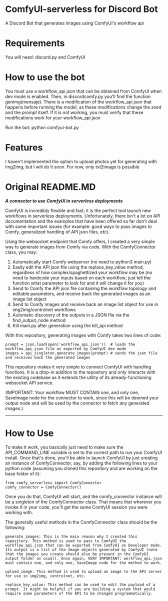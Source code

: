 # ComfyUI-serverless for Discord Bot
A Discord Bot that generates images using ComfyUI's workflow api

# Requirements
You will need: discord.py and ComfyUI

# How to use the bot
You must use a workflow_api.json that can be obtained from ComfyUI when dev mode is enabled. Then, in discordcomfy.py you'll find the function genimg(mensaje). There is a modification of the workflow_api.json that happens before running the model, as these modifications change the _seed_ and the _prompt_ itself. If it is not working, you must verify that these modifications work for your workflow_api.json

Run the bot: python comfyui-bot.py

# Features
I haven't implemented the option to upload photos yet for generating with img2img, but I will do it soon. For now, only txt2image is possible

# Original README.MD
_**A connector to use ComfyUI in serverless deployments**_

ComfyUI is incredibly flexible and fast; it is the perfect tool launch new workflows in serverless deployments. Unfortunately, there isn't a lot on API documentation and the examples that have been offered so far don't deal with some important issues (for example: good ways to pass images to Comfy, generalized handling of API json files, etc).

Using the websocket endpoint that Comfy offers, I created a very simple way to generate images from Comfy via code. With the ComfyConnector class, you may:

1. Automatically start Comfy webserver (no need to python3 main.py)
2. Easily edit the API json file using the replace_key_value method, regardless of how complex/spaghettized your workflow may be (no need to hardcode your inputs based on each workflow; just tell the function what parameter to look for and it will change it for you)
3. Send to Comfy the API json file containing the workflow topology and editable parameters, and receive back the generated images as an image list object
4. Send to Comfy images and receive back an image list object for use in img2img/controlnet workflows
5. Automatic discovery of the outputs in a JSON file via the find_output_node method
6. Kill main.py after generation using the kill_api method

With this repository, generating images with Comfy takes two lines of code:

    prompt = json.load(open('workflow_api.json'))  # loads the workflow_api.json file as exported by ComfyUI dev mode
    images = api_singleton.generate_images(prompt) # sends the json file and receives back the generated images

This repository makes it very simple to connect ComfyUI with handling functions. It is a drop-in addition to the repository and only interacts with the existing codebase as it extends the utility of its already-functioning websocket API service.

(IMPORTANT: Your workflow MUST CONTAIN one, and only one, SaveImage node for the connector to work, since this will be deemed your output node and will be used by the connector to fetch any generated images.)

-----

# How to Use

To make it work, you basically just need to make sure the API_COMMAND_LINE variable is set to the correct path to run your ComfyUI install. Once that's done, you'll be able to launch ComfyUI by just creating an instance of ComfyConnector, say, by adding the following lines to your python code (assuming you cloned this repository and are working on the base folder of it):
    
    from comfy_serverless import ComfyConnector
    comfy_connector = ComfyConnector()

Once you do that, ComfyUI will start, and the comfy_connector instance will be a singleton of the ComfyConnector class. That means that wherever you invoke it in your code, you'll get the same ComfyUI session you were working with.

The generally useful methods in the ComfyConnector class should be the following:

    generate_images: This is the main reason why I created this repository. This method is used to pass to ComfyUI the workflow_api.json that can be exported from ComfyUI on Developer mode. Its output is a list of the Image objects generated by ComfyUI (note that the images you create should also be present in the ComfyUI output folder as usual). Once again, VERY IMPORTANT: workflow_api.json must contain one, and only one, SaveImage node for the method to work.

    upload_image: This method is used to upload an image to the API server for use in img2img, controlnet, etc.

    replace_key_value: This method can be used to edit the payload of a prompt. It might be helpful if you are building a system that would require some parameters of the API to be changed programmatically.


